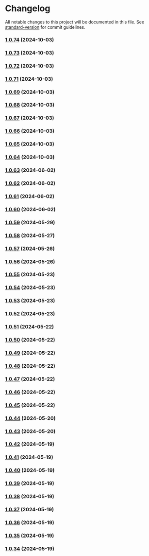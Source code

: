 # Changelog

All notable changes to this project will be documented in this file. See [standard-version](https://github.com/conventional-changelog/standard-version) for commit guidelines.

### [1.0.74](https://github.com/manish774/smarty-ui/compare/v1.0.73...v1.0.74) (2024-10-03)

### [1.0.73](https://github.com/manish774/smarty-ui/compare/v1.0.72...v1.0.73) (2024-10-03)

### [1.0.72](https://github.com/manish774/smarty-ui/compare/v1.0.71...v1.0.72) (2024-10-03)

### [1.0.71](https://github.com/manish774/smarty-ui/compare/v1.0.69...v1.0.71) (2024-10-03)

### [1.0.69](https://github.com/manish774/smarty-ui/compare/v1.0.68...v1.0.69) (2024-10-03)

### [1.0.68](https://github.com/manish774/smarty-ui/compare/v1.0.67...v1.0.68) (2024-10-03)

### [1.0.67](https://github.com/manish774/smarty-ui/compare/v1.0.66...v1.0.67) (2024-10-03)

### [1.0.66](https://github.com/manish774/smarty-ui/compare/v1.0.65...v1.0.66) (2024-10-03)

### [1.0.65](https://github.com/manish774/smarty-ui/compare/v1.0.64...v1.0.65) (2024-10-03)

### [1.0.64](https://github.com/manish774/smarty-ui/compare/v1.0.63...v1.0.64) (2024-10-03)

### [1.0.63](https://github.com/manish774/smarty-ui/compare/v1.0.62...v1.0.63) (2024-06-02)

### [1.0.62](https://github.com/manish774/smarty-ui/compare/v1.0.61...v1.0.62) (2024-06-02)

### [1.0.61](https://github.com/manish774/smarty-ui/compare/v1.0.60...v1.0.61) (2024-06-02)

### [1.0.60](https://github.com/manish774/smarty-ui/compare/v1.0.59...v1.0.60) (2024-06-02)

### [1.0.59](https://github.com/manish774/smarty-ui/compare/v1.0.58...v1.0.59) (2024-05-29)

### [1.0.58](https://github.com/manish774/smarty-ui/compare/v1.0.57...v1.0.58) (2024-05-27)

### [1.0.57](https://github.com/manish774/smarty-ui/compare/v1.0.56...v1.0.57) (2024-05-26)

### [1.0.56](https://github.com/manish774/smarty-ui/compare/v1.0.55...v1.0.56) (2024-05-26)

### [1.0.55](https://github.com/manish774/smarty-ui/compare/v1.0.54...v1.0.55) (2024-05-23)

### [1.0.54](https://github.com/manish774/smarty-ui/compare/v1.0.53...v1.0.54) (2024-05-23)

### [1.0.53](https://github.com/manish774/smarty-ui/compare/v1.0.52...v1.0.53) (2024-05-23)

### [1.0.52](https://github.com/manish774/smarty-ui/compare/v1.0.51...v1.0.52) (2024-05-23)

### [1.0.51](https://github.com/manish774/smarty-ui/compare/v1.0.50...v1.0.51) (2024-05-22)

### [1.0.50](https://github.com/manish774/smarty-ui/compare/v1.0.49...v1.0.50) (2024-05-22)

### [1.0.49](https://github.com/manish774/smarty-ui/compare/v1.0.48...v1.0.49) (2024-05-22)

### [1.0.48](https://github.com/manish774/smarty-ui/compare/v1.0.47...v1.0.48) (2024-05-22)

### [1.0.47](https://github.com/manish774/smarty-ui/compare/v1.0.46...v1.0.47) (2024-05-22)

### [1.0.46](https://github.com/manish774/smarty-ui/compare/v1.0.45...v1.0.46) (2024-05-22)

### [1.0.45](https://github.com/manish774/smarty-ui/compare/v1.0.44...v1.0.45) (2024-05-22)

### [1.0.44](https://github.com/manish774/smarty-ui/compare/v1.0.43...v1.0.44) (2024-05-20)

### [1.0.43](https://github.com/manish774/smarty-ui/compare/v1.0.42...v1.0.43) (2024-05-20)

### [1.0.42](https://github.com/manish774/smarty-ui/compare/v1.0.41...v1.0.42) (2024-05-19)

### [1.0.41](https://github.com/manish774/smarty-ui/compare/v1.0.40...v1.0.41) (2024-05-19)

### [1.0.40](https://github.com/manish774/smarty-ui/compare/v1.0.39...v1.0.40) (2024-05-19)

### [1.0.39](https://github.com/manish774/smarty-ui/compare/v1.0.38...v1.0.39) (2024-05-19)

### [1.0.38](https://github.com/manish774/smarty-ui/compare/v1.0.37...v1.0.38) (2024-05-19)

### [1.0.37](https://github.com/manish774/smarty-ui/compare/v1.0.36...v1.0.37) (2024-05-19)

### [1.0.36](https://github.com/manish774/smarty-ui/compare/v1.0.35...v1.0.36) (2024-05-19)

### [1.0.35](https://github.com/manish774/smarty-ui/compare/v1.0.34...v1.0.35) (2024-05-19)

### [1.0.34](https://github.com/manish774/smarty-ui/compare/v1.0.25...v1.0.34) (2024-05-19)
